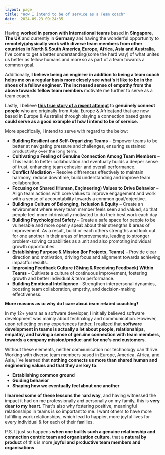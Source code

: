 ```yaml
---
layout: page
title: "How I intend to be of service as a Team coach"
date:  2024-09-23 09:24:35
---
```


Having **worked in person with International teams** based in **Singapore**, **The UK** and currently in **Germany** and having the wonderful opportunity to **remotely/physically work with diverse team members from other countries in North & South America, Europe, Africa, Asia and Australia**, I've come to get a better understanding(some the hard way) of what unites us better as fellow humans and more so as part of a team towards a common goal.

Additionally, **I believe being an engineer in addition to being a team coach helps me on a regular basis more closely see what's it like to be in the shoes of a fellow engineer. The increased sense of empathy from the above towards fellow team members** motivate me further to serve as a team coach.

Lastly, I believe **[this true story of a recent attempt](https://www.linkedin.com/feed/update/urn:li:activity:7244011733604786176/)** to **genuinely connect people** who are originally from Asia, Europe & Africa(and that are now based in Europe & Australia) through playing a connection based game **could serve as a good example of how I intend to be of service.**

More specifically, I intend to serve with regard to the below:

- **Building Resilient and Self-Organizing Teams** – Empower teams to be better at navigating pressure and challenges, ensuring sustained productivity over the long term.
- **Cultivating a Feeling of Genuine Connection Among Team Members** – This leads to better collaboration and eventually builds a deeper sense of trust, enhancing team cohesion and overall performance.
- **Conflict Mediation** – Resolve differences effectively to maintain harmony, reduce downtime, build understanding and improve team collaboration.
- **Focusing on Shared (Human, Engineering) Values to Drive Behavior** – Align team actions with core values to improve engagement and work with a sense of accountability towards a common goal/objective.
- **Building a Culture of Belonging, Inclusion & Equity** – Create an environment where every team member feels seen and valued, so that people feel more intrinsically motivated to do their best work each day
- **Building Psychological Safety** – Create a safe space for people to be vulnerable and more openly speak about their strengths & areas of improvement. As a result, build on each others strengths and look out for one another in their areas of improvements, leading to stronger problem-solving capabilities as a unit and also promoting individual growth opportunties.
- **Establishing Purpose & Mission (for Projects, Teams)** – Provide clear direction and motivation, driving focus and alignment towards achieving impactful results.
- **Improving Feedback Culture (Giving & Receiving Feedback) Within Teams** – Cultivate a culture of continuous improvement, fostering growth and better individual & team performance.
- **Building Emotional Intelligence** – Strengthen interpersonal dynamics, boosting team collaboration, empathy, and decision-making effectiveness.

**More reasons as to why do I care about team related coaching?**

In my 12+ years as a software developer, I initially believed software development was mainly about technology and communication. However, upon reflecting on my experiences further, I realized that **software development in teams is actually a lot about people, relationships, empathy, and having a sense of genuine connection with team members, towards a company mission/product and for one's end customers**.

Without these elements, neither communication nor technology can thrive. Working with diverse team members based in Europe, America, Africa, and Asia, I’ve learned that **nothing connects us more than shared human and engineering values and that they are key to**:

- **Establishing common ground**
- **Guiding behavior**
- **Shaping how we eventually feel about one another**

I **learned some of these lessons the hard way**, and having witnessed the impact it had on me professionally and personally on my family, this is **very dear to my heart**. That's also why fostering positive, meaningful relationships in teams is so important to me. I want others to have more fulfilling work relationships, which lead to happier, more joyful lives for every individual & for each of their families.

P.S. It just so happens **when one builds such a genuine relationship and connection centric  team and organization culture**, that a **natural by product** of this is more **joyful and productive team members and organisations**
